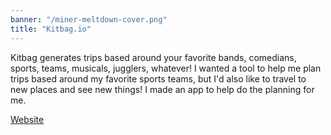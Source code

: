 ```yaml
---
banner: "/miner-meltdown-cover.png"
title: "Kitbag.io"
---
```


Kitbag generates trips based around your favorite bands, comedians, sports, teams, musicals, jugglers, whatever!
I wanted a tool to help me plan trips based around my favorite sports teams, but I'd also like to travel to new places and see new things! I made an app to help do the planning for me.

[Website](https://kitbag.io/)
